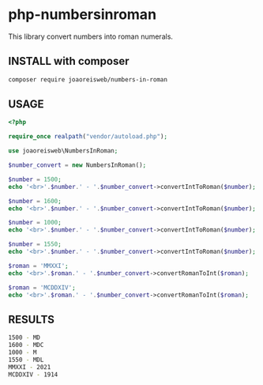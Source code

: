 # php-numbersinroman
This library convert numbers into roman numerals.

## INSTALL with composer
```bash
composer require joaoreisweb/numbers-in-roman
```

## USAGE
```php
<?php

require_once realpath("vendor/autoload.php");

use joaoreisweb\NumbersInRoman;

$number_convert = new NumbersInRoman();

$number = 1500;
echo '<br>'.$number.' - '.$number_convert->convertIntToRoman($number);

$number = 1600;
echo '<br>'.$number.' - '.$number_convert->convertIntToRoman($number);

$number = 1000;
echo '<br>'.$number.' - '.$number_convert->convertIntToRoman($number);

$number = 1550;
echo '<br>'.$number.' - '.$number_convert->convertIntToRoman($number);

$roman = 'MMXXI';
echo '<br>'.$roman.' - '.$number_convert->convertRomanToInt($roman);

$roman = 'MCDDXIV';
echo '<br>'.$roman.' - '.$number_convert->convertRomanToInt($roman);
```

## RESULTS
```bash
1500 - MD
1600 - MDC
1000 - M
1550 - MDL
MMXXI - 2021
MCDDXIV - 1914
```


